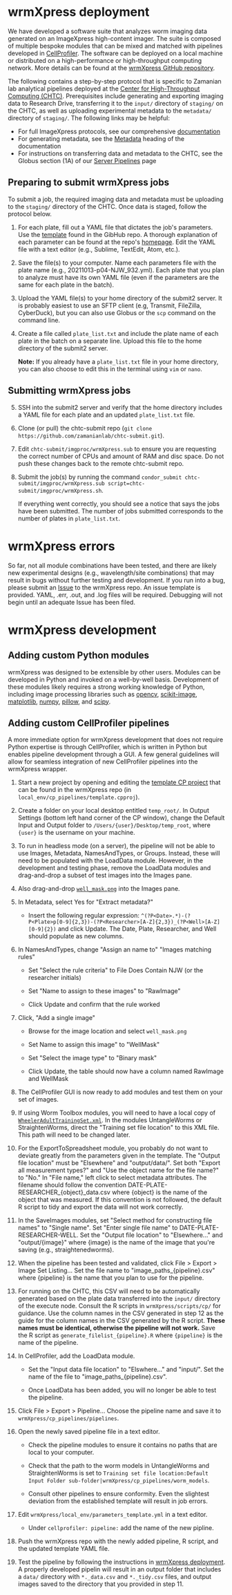 # wrmXpress deployment

We have developed a software suite that analyzes worm imaging data generated on an ImageXpress high-content imager. The suite is composed of multiple bespoke modules that can be mixed and matched with pipelines developed in [CellProfiler](https://cellprofiler.org). The software can be deployed on a local machine or distributed on a high-performance or high-throughput computing network. More details can be found at the [wrmXpress GitHub repository](https://github.com/zamanianlab/wrmXpress).

The following contains a step-by-step protocol that is specific to Zamanian lab analytical pipelines deployed at the [Center for High-Throughput Computing (CHTC)](https://chtc.cs.wisc.edu/). Prerequisites include generating and exporting imaging data to Research Drive, transferring it to the `input/` directory of `staging/` on the CHTC, as well as uploading experimental metadata to the `metadata/` directory of `staging/`. The following links may be helpful:

- For full ImageXpress protocols, see our comprehensive [documentation](https://docs.google.com/document/d/1Gn4Ns4rJpdXaT5ZUF95xJILb24OojShKfQ0yHgHRQaM/edit#heading=h.s6zsphc56jc)
- For generating metadata, see the [Metadata](https://docs.google.com/document/d/1wxpg-AwJdTZxYi0eYovo2m6eeYbGn_KHd9zKrpYAeSA/edit#heading=h.uy3cjpbzggv) heading of the documentation
- For instructions on transferring data and metadata to the CHTC, see the Globus section (1A) of our [Server Pipelines](pipelines_server.md) page

## Preparing to submit wrmXpress jobs

To submit a job, the required imaging data and metadata must be uploading to the `staging/` directory of the CHTC. Once data is staged, follow the protocol below.

1. For each plate, fill out a YAML file that dictates the job's parameters. Use the [template](https://github.com/zamanianlab/wrmXpress/blob/main/local_env/parameters_template.yml) found in the GibHub repo. A thorough explanation of each parameter can be found at the repo's [homepage](https://github.com/zamanianlab/wrmXpress). Edit the YAML file with a text editor (e.g., Sublime, TextEdit, Atom, etc.).

2. Save the file(s) to your computer. Name each parameters file with the plate name (e.g., 20211013-p04-NJW_932.yml). Each plate that you plan to analyze must have its own YAML file (even if the parameters are the same for each plate in the batch).

3. Upload the YAML file(s) to your home directory of the submit2 server. It is probably easiest to use an SFTP client (e.g, Transmit, FileZilla, CyberDuck), but you can also use Globus or the `scp` command on the command line.

4. Create a file called `plate_list.txt` and include the plate name of each plate in the batch on a separate line. Upload this file to the home directory of the submit2 server.

    **Note:** If you already have a `plate_list.txt` file in your home directory, you can also choose to edit this in the terminal using `vim` or `nano`.

## Submitting wrmXpress jobs

5. SSH into the submit2 server and verify that the home directory includes a YAML file for each plate and an updated `plate_list.txt` file.

6. Clone (or pull) the chtc-submit repo (`git clone https://github.com/zamanianlab/chtc-submit.git`).

7. Edit `chtc-submit/imgproc/wrmXpress.sub` to ensure you are requesting the correct number of CPUs and amount of RAM and disc space. Do not push these changes back to the remote chtc-submit repo.

8. Submit the job(s) by running the command `condor_submit chtc-submit/imgproc/wrmXpress.sub script=chtc-submit/imgproc/wrmXpress.sh`.

    If everything went correctly, you should see a notice that says the jobs have been submitted. The number of jobs submitted corresponds to the number of plates in `plate_list.txt`.

# wrmXpress errors

So far, not all module combinations have been tested, and there are likely new experimental designs (e.g., wavelength/site combinations)  that may result in bugs without further testing and development. If you run into a bug, please submit an [Issue](https://github.com/zamanianlab/wrmXpress/issues) to the wrmXpress repo. An issue template is provided. YAML, .err, .out, and .log files will be required. Debugging will not begin until an adequate Issue has been filed.

# wrmXpress development

## Adding custom Python modules

wrmXpress was designed to be extensible by other users. Modules can be developed in Python and invoked on a well-by-well basis. Development of these modules likely requires a strong working knowledge of Python, including image processing libraries such as [opencv](https://opencv.org), [scikit-image](https://scikit-image.org), [matplotlib](https://matplotlib.org), [numpy](https://numpy.org), [pillow](https://pillow.readthedocs.io/en/stable/), and [scipy](https://scipy.org).

## Adding custom CellProfiler pipelines

A more immediate option for wrmXpress development that does not require Python expertise is through CellProfiler, which is written in Python but enables pipeline development through a GUI. A few general guidelines will allow for seamless integration of new CellProfiler pipelines into the wrmXpress wrapper.

1. Start a new project by opening and editing the [template CP project](https://github.com/zamanianlab/wrmXpress/blob/main/local_env/cp_pipelines/template.cpproj) that can be found in the wrmXpress repo (in `local_env/cp_pipelines/template.cpproj`).

2. Create a folder on your local desktop entitled `temp_root/`. In Output Settings (bottom left hand corner of the CP window), change the Default Input and Output folder to `/Users/{user}/Desktop/temp_root`, where `{user}` is the username on your machine.

3. To run in headless mode (on a server), the pipeline will not be able to use Images, Metadata, NamesAndTypes, or Groups. Instead, these will need to be populated with the LoadData module. However, in the development and testing phase, remove the LoadData modules and drag-and-drop a subset of test images into the Images pane.

4. Also drag-and-drop [`well_mask.png`](https://github.com/zamanianlab/wrmXpress/blob/main/cp_pipelines/masks/well_mask.png) into the Images pane.

5. In Metadata, select Yes for "Extract metadata?"

    - Insert the following regular expression: `^(?P<Date>.*)-(?P<Plate>p[0-9]{2,3})-(?P<Researcher>[A-Z]{2,3})_(?P<Well>[A-Z][0-9]{2})` and click Update. The Date, Plate, Researcher, and Well should populate as new columns.

6. In NamesAndTypes, change "Assign an name to" "Images matching rules"

    - Set "Select the rule criteria" to File Does Contain NJW (or the researcher initials)

    - Set "Name to assign to these images" to "RawImage"

    - Click Update and confirm that the rule worked

7. Click, "Add a single image"

    - Browse for the image location and select `well_mask.png`

    - Set Name to assign this image" to "WellMask"

    - Set "Select the image type" to "Binary mask"

    - Click Update, the table should now have a column named RawImage and WellMask

8. The CellProfiler GUI is now ready to add modules and test them on your set of images.

9. If using Worm Toolbox modules, you will need to have a local copy of [`WheelerAdultTrainingSet.xml`](https://github.com/zamanianlab/wrmXpress/blob/main/cp_pipelines/worm_models/WheelerAdultTrainingSet.xml). In the modules UntangleWorms or StraightenWorms, direct the "Training set file location" to this XML file. This path will need to be changed later.

10. For the ExportToSpreadsheet module, you probably do not want to deviate greatly from the parameters given in the template. The "Output file location" must be "Elsewhere" and "output/data/". Set both "Export all measurement types?" and "Use the object name for the file name?" to "No." In "File name," left click to select metadata attributes. The filename should follow the convention DATE-PLATE-RESEARCHER_{object}_data.csv where {object} is the name of the object that was measured. If this convention is not followed, the default R script to tidy and export the data will not work correctly.

11. In the SaveImages modules, set "Select method for constructing file names" to "Single name". Set "Enter single file name" to DATE-PLATE-RESEARCHER-WELL. Set the "Output file location" to "Elsewhere..." and "output/{image}" where {image} is the name of the image that you're saving (e.g., straightenedworms).

12. When the pipeline has been tested and validated, click File > Export > Image Set Listing... Set the file name to "image_paths_{pipeline}.csv" where {pipeline} is the name that you plan to use for the pipeline.

13. For running on the CHTC, this CSV will need to be automatically generated based on the plate data transferred into the `input/` directory of the execute node. Consult the R scripts in `wrmXpress/scripts/cp/` for guidance. Use the column names in the CSV generated in step 12 as the guide for the column names in the CSV generated by the R script. **These names must be identical, otherwise the pipeline will not work.** Save the R script as `generate_filelist_{pipeline}.R` where `{pipeline}` is the name of the pipeline.

14. In CellProfiler, add the LoadData module.

    - Set the "Input data file location" to "Elswhere..." and "input/". Set the name of the file to "image_paths_{pipeline}.csv".

    - Once LoadData has been added, you will no longer be able to test the pipeline.

15. Click File > Export > Pipeline... Choose the pipeline name and save it to `wrmXpress/cp_pipelines/pipelines`.

16. Open the newly saved pipeline file in a text editor.

    - Check the pipeline modules to ensure it contains no paths that are local to your computer.

    - Check that the path to the worm models in UntangleWorms and StraightenWorms is set to `Training set file location:Default Input Folder sub-folder|wrmXpress/cp_pipelines/worm_models`.

    - Consult other pipelines to ensure conformity. Even the slightest deviation from the established template will result in job errors.

17. Edit `wrmXpress/local_env/parameters_template.yml` in a text editor.

    - Under `cellprofiler: pipeline:` add the name of the new pipline.

18. Push the wrmXpress repo with the newly added pipeline, R script, and the updated template YAML file.

19. Test the pipeline by following the instructions in [wrmXpress deployment](#wrmXpress-development). A properly developed pipelin will result in an output folder that includes a `data/` directory with `*._data.csv` and `*._tidy.csv` files, and output images saved to the directory that you provided in step 11.
